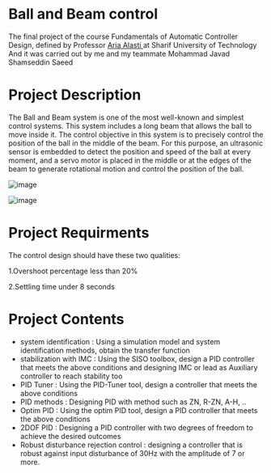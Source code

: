 # Ball and Beam control
The final project of the course Fundamentals of Automatic Controller Design, defined by Professor [Aria Alasti ](https://sharif.ir/~aalasti/)at Sharif University of Technology And it was carried out by me and my teammate Mohammad Javad Shamseddin Saeed
# Project Description
The Ball and Beam system is one of the most well-known and simplest control systems. This system includes a long beam that allows the ball to move inside it. The control objective in this system is to precisely control the position of the ball in the middle of the beam. For this purpose, an ultrasonic sensor is embedded to detect the position and speed of the ball at every moment, and a servo motor is placed in the middle or at the edges of the beam to generate rotational motion and control the position of the ball.

![image](https://github.com/user-attachments/assets/edd71c73-f209-4929-9d43-9a394e3752fc)

![image](https://github.com/user-attachments/assets/f9004b1a-df0d-4208-97b3-5732d5767917)

# Project Requirments

The control design should have these two qualities:

1.Overshoot percentage less than 20%     

2.Settling time under 8 seconds

# Project Contents
- system identification : Using a simulation model and system identification methods, obtain the transfer function 
- stabilization with IMC : Using the SISO toolbox, design a PID controller that meets the above conditions and designing IMC or lead as Auxiliary controller to reach stability too
- PID Tuner : Using the PID-Tuner tool, design a controller that meets the above conditions
- PID methods : Designing PID with method such as ZN, R-ZN, A-H, ..
- Optim PID : Using the optim PID tool, design a PID controller that meets the above conditions
- 2DOF PID : Designing a PID controller with two degrees of freedom to achieve the desired outcomes
- Robust disturbance rejection control : designing a controller that is robust against  input disturbance of 30Hz with the amplitude of 7 or more.
